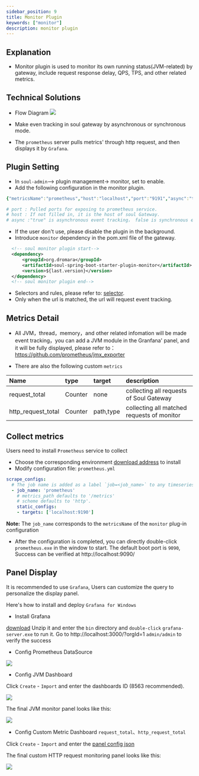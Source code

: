 ```yaml
---
sidebar_position: 9
title: Monitor Plugin
keywords: ["monitor"]
description: monitor plugin
---
```


## Explanation

* Monitor plugin is used to monitor its own running status(JVM-related) by gateway, include request response delay, QPS, TPS, and other related metrics.

## Technical Solutions

* Flow Diagram 
    ![](https://yu199195.github.io/images/soul/soul-metrics.png)
* Make even tracking in soul gateway by asynchronous or synchronous mode. 

* The `prometheus` server pulls metrics' through http request, and then displays it by `Grafana`.

## Plugin Setting

* In `soul-admin`--> plugin management-> monitor, set to enable.
* Add the following configuration in the monitor plugin.

```yaml
{"metricsName":"prometheus","host":"localhost","port":"9191","async":"true"}

# port : Pulled ports for exposing to prometheus service.
# host : If not filled in, it is the host of soul Gateway.
# async :"true" is asynchronous event tracking， false is synchronous event tracking.
```

* If the user don't use, please disable the plugin in the background.
* Introduce `monitor` dependency in the pom.xml file of the gateway.

```xml
  <!-- soul monitor plugin start-->
  <dependency>
      <groupId>org.dromara</groupId>
      <artifactId>soul-spring-boot-starter-plugin-monitor</artifactId>
      <version>${last.version}</version>
  </dependency>
  <!-- soul monitor plugin end-->
``` 
* Selectors and rules, please refer to: [selector](../selector-and-rule).
* Only when the url is matched, the url will request event tracking.

## Metrics Detail

* All JVM，thread，memory，and other related infomation will be made event tracking，you can add a JVM module in the Granfana' panel, and it will be fully displayed, please refer to： https://github.com/prometheus/jmx_exporter

* There are also the following custom `metrics` 

| Name                      |type                  |target       | description                  |
|:------------------------ |:--------------------- |:-------------|:-------------------- |
|request_total             |Counter                | none           |collecting all requests of Soul Gateway |
|http_request_total        |Counter                 | path,type    |collecting all matched requests of monitor| 

## Collect metrics

Users need to install `Prometheus` service to collect

* Choose the corresponding environment [download address](https://prometheus.io/download/) to install
* Modify configuration file: `prometheus.yml`

 ```yaml
 scrape_configs:
   # The job name is added as a label `job=<job_name>` to any timeseries scraped from this config.
   - job_name: 'prometheus'
     # metrics_path defaults to '/metrics'
     # scheme defaults to 'http'.
     static_configs:
     - targets: ['localhost:9190']
 ```
**Note:** The `job_name` corresponds to the `metricsName` of the `monitor` plug-in configuration

* After the configuration is completed, you can directly double-click `prometheus.exe` in the window to start. The default boot port is `9090`, Success can be verified at http://localhost:9090/

## Panel Display

It is recommended to use `Grafana`, Users can customize the query to personalize the display panel.

Here's how to install and deploy `Grafana for Windows`

* Install Grafana

[download](https://dl.grafana.com/oss/release/grafana-7.4.2.windows-amd64.zip) Unzip it and enter the `bin` directory and `double-click` `grafana-server.exe` to run it. Go to http://localhost:3000/?orgId=1 `admin/admin` to verify the success

* Config Prometheus DataSource

![](/img/soul/monitor/prometheus-datasource.png)

* Config JVM Dashboard

Click `Create` - `Import` and enter the dashboards ID (8563 recommended).

![](/img/soul/monitor/jvm-import.png)

The final JVM monitor panel looks like this:

![](/img/soul/monitor/jvm.png)

* Config Custom Metric Dashboard `request_total`、`http_request_total`

Click `Create` - `Import` and enter the [panel config json](https://shenyu.apache.org/img/soul/monitor/request_metric_dashboard.json)

The final custom HTTP request monitoring panel looks like this:

![](/img/soul/monitor/request-metric.png)
